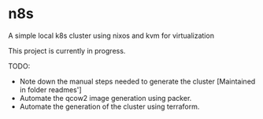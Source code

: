 # n8s
A simple local k8s cluster using nixos and kvm for virtualization

This project is currently in progress.

TODO:

- Note down the manual steps needed to generate the cluster [Maintained in folder readmes']
- Automate the qcow2 image generation using packer.
- Automate the generation of the cluster using terraform.